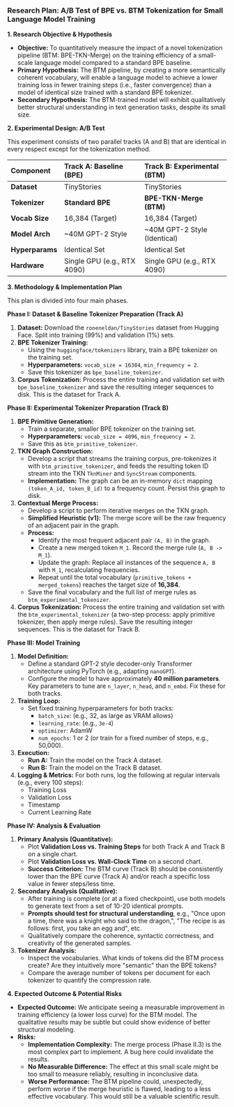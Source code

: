 ### **Research Plan: A/B Test of BPE vs. BTM Tokenization for Small Language Model Training**

**1. Research Objective & Hypothesis**

- **Objective:** To quantitatively measure the impact of a novel tokenization pipeline (BTM: BPE-TKN-Merge) on the training efficiency of a small-scale language model compared to a standard BPE baseline.
- **Primary Hypothesis:** The BTM pipeline, by creating a more semantically coherent vocabulary, will enable a language model to achieve a lower training loss in fewer training steps (i.e., faster convergence) than a model of identical size trained with a standard BPE tokenizer.
- **Secondary Hypothesis:** The BTM-trained model will exhibit qualitatively better structural understanding in text generation tasks, despite its small size.

**2. Experimental Design: A/B Test**

This experiment consists of two parallel tracks (A and B) that are identical in every respect except for the tokenization method.

| Component       | **Track A: Baseline (BPE)** | **Track B: Experimental (BTM)** |
| :-------------- | :-------------------------- | :------------------------------ |
| **Dataset**     | TinyStories                 | TinyStories                     |
| **Tokenizer**   | **Standard BPE**            | **BPE-TKN-Merge (BTM)**         |
| **Vocab Size**  | 16,384 (Target)             | 16,384 (Target)                 |
| **Model Arch**  | ~40M GPT-2 Style            | ~40M GPT-2 Style (Identical)    |
| **Hyperparams** | Identical Set               | Identical Set                   |
| **Hardware**    | Single GPU (e.g., RTX 4090) | Single GPU (e.g., RTX 4090)     |

**3. Methodology & Implementation Plan**

This plan is divided into four main phases.

**Phase I: Dataset & Baseline Tokenizer Preparation (Track A)**

1.  **Dataset:** Download the `roneneldan/TinyStories` dataset from Hugging Face. Split into training (99%) and validation (1%) sets.
2.  **BPE Tokenizer Training:**
    - Using the `huggingface/tokenizers` library, train a BPE tokenizer on the training set.
    - **Hyperparameters:** `vocab_size = 16384`, `min_frequency = 2`.
    - Save this tokenizer as `bpe_baseline_tokenizer`.
3.  **Corpus Tokenization:** Process the entire training and validation set with `bpe_baseline_tokenizer` and save the resulting integer sequences to disk. This is the dataset for Track A.

**Phase II: Experimental Tokenizer Preparation (Track B)**

1.  **BPE Primitive Generation:**
    - Train a separate, smaller BPE tokenizer on the training set.
    - **Hyperparameters:** `vocab_size = 4096`, `min_frequency = 2`.
    - Save this as `btm_primitive_tokenizer`.
2.  **TKN Graph Construction:**
    - Develop a script that streams the training corpus, pre-tokenizes it with `btm_primitive_tokenizer`, and feeds the resulting token ID stream into the TKN `TknMiner` and `SyncStream` components.
    - **Implementation:** The graph can be an in-memory `dict` mapping `(token_A_id, token_B_id)` to a frequency count. Persist this graph to disk.
3.  **Contextual Merge Process:**
    - Develop a script to perform iterative merges on the TKN graph.
    - **Simplified Heuristic (v1):** The merge score will be the raw frequency of an adjacent pair in the graph.
    - **Process:**
      - Identify the most frequent adjacent pair `(A, B)` in the graph.
      - Create a new merged token `M_1`. Record the merge rule (`A, B -> M_1`).
      - Update the graph: Replace all instances of the sequence `A, B` with `M_1`, recalculating frequencies.
      - Repeat until the total vocabulary (`primitive_tokens + merged_tokens`) reaches the target size of **16,384**.
    - Save the final vocabulary and the full list of merge rules as `btm_experimental_tokenizer`.
4.  **Corpus Tokenization:** Process the entire training and validation set with the `btm_experimental_tokenizer` (a two-step process: apply primitive tokenizer, then apply merge rules). Save the resulting integer sequences. This is the dataset for Track B.

**Phase III: Model Training**

1.  **Model Definition:**
    - Define a standard GPT-2 style decoder-only Transformer architecture using PyTorch (e.g., adapting `nanoGPT`).
    - Configure the model to have approximately **40 million parameters**. Key parameters to tune are `n_layer`, `n_head`, and `n_embd`. Fix these for both tracks.
2.  **Training Loop:**
    - Set fixed training hyperparameters for both tracks:
      - `batch_size`: (e.g., 32, as large as VRAM allows)
      - `learning_rate`: (e.g., `3e-4`)
      - `optimizer`: AdamW
      - `num_epochs`: 1 or 2 (or train for a fixed number of steps, e.g., 50,000).
3.  **Execution:**
    - **Run A:** Train the model on the Track A dataset.
    - **Run B:** Train the model on the Track B dataset.
4.  **Logging & Metrics:** For both runs, log the following at regular intervals (e.g., every 100 steps):
    - Training Loss
    - Validation Loss
    - Timestamp
    - Current Learning Rate

**Phase IV: Analysis & Evaluation**

1.  **Primary Analysis (Quantitative):**
    - Plot **Validation Loss vs. Training Steps** for both Track A and Track B on a single chart.
    - Plot **Validation Loss vs. Wall-Clock Time** on a second chart.
    - **Success Criterion:** The BTM curve (Track B) should be consistently lower than the BPE curve (Track A) and/or reach a specific loss value in fewer steps/less time.
2.  **Secondary Analysis (Qualitative):**
    - After training is complete (or at a fixed checkpoint), use both models to generate text from a set of 10-20 identical prompts.
    - **Prompts should test for structural understanding**, e.g., "Once upon a time, there was a knight who said to the dragon,", "The recipe is as follows: first, you take an egg and", etc.
    - Qualitatively compare the coherence, syntactic correctness, and creativity of the generated samples.
3.  **Tokenizer Analysis:**
    - Inspect the vocabularies. What kinds of tokens did the BTM process create? Are they intuitively more "semantic" than the BPE tokens?
    - Compare the average number of tokens per document for each tokenizer to quantify the compression rate.

**4. Expected Outcome & Potential Risks**

- **Expected Outcome:** We anticipate seeing a measurable improvement in training efficiency (a lower loss curve) for the BTM model. The qualitative results may be subtle but could show evidence of better structural modeling.
- **Risks:**
  - **Implementation Complexity:** The merge process (Phase II.3) is the most complex part to implement. A bug here could invalidate the results.
  - **No Measurable Difference:** The effect at this small scale might be too small to measure reliably, resulting in inconclusive data.
  - **Worse Performance:** The BTM pipeline could, unexpectedly, perform worse if the merge heuristic is flawed, leading to a less effective vocabulary. This would still be a valuable scientific result.
